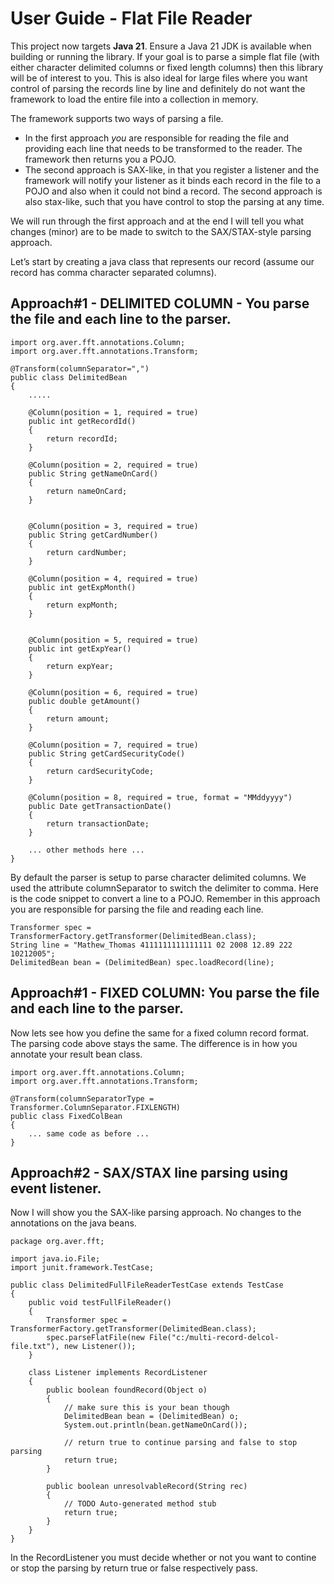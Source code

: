 ﻿User Guide - Flat File Reader
=============================
This project now targets **Java 21**. Ensure a Java 21 JDK is available when building or running the library.
If your goal is to parse a simple flat file (with either character delimited columns or fixed length columns) then this library will be of interest to you. This is also ideal for large files where you want control of parsing the records line by line and definitely do not want the framework to load the entire file into a collection in memory.

The framework supports two ways of parsing a file. 
* In the first approach *you* are responsible for reading the file and providing each line that needs to be transformed to the reader. The framework then returns you a POJO.
* The second approach is SAX-like, in that you register a listener and the framework will notify your listener as it binds each record in the file to a POJO and also when it could not bind a record. The second approach is also stax-like, such that you have control to stop the parsing at any time.

We will run through the first approach and at the end I will tell you what changes (minor) are to be made to switch to the SAX/STAX-style parsing approach.

Let’s start by creating a java class that represents our record (assume our record has comma character separated columns).


Approach#1 - DELIMITED COLUMN - You parse the file and each line to the parser.
-------------------------------------------------------------------------------

    import org.aver.fft.annotations.Column;
    import org.aver.fft.annotations.Transform;

    @Transform(columnSeparator=",")
    public class DelimitedBean
    {
        .....

        @Column(position = 1, required = true)
        public int getRecordId()
        {
            return recordId;
        }

        @Column(position = 2, required = true)
        public String getNameOnCard()
        {
            return nameOnCard;
        }


        @Column(position = 3, required = true)
        public String getCardNumber()
        {
            return cardNumber;
        }

        @Column(position = 4, required = true)
        public int getExpMonth()
        {
            return expMonth;
        }


        @Column(position = 5, required = true)
        public int getExpYear()
        {
            return expYear;
        }

        @Column(position = 6, required = true)
        public double getAmount()
        {
            return amount;
        }

        @Column(position = 7, required = true)
        public String getCardSecurityCode()
        {
            return cardSecurityCode;
        }

        @Column(position = 8, required = true, format = "MMddyyyy")
        public Date getTransactionDate()
        {
            return transactionDate;
        }
        
        ... other methods here ...
    }

  
By default the parser is setup to parse character delimited columns. We used the attribute columnSeparator to switch the delimiter to comma. Here is the code snippet to convert a line to a POJO. Remember in this approach you are responsible for parsing the file and reading each line.

    Transformer spec = TransformerFactory.getTransformer(DelimitedBean.class);
    String line = "Mathew_Thomas 4111111111111111 02 2008 12.89 222 10212005";
    DelimitedBean bean = (DelimitedBean) spec.loadRecord(line);


Approach#1 - FIXED COLUMN: You parse the file and each line to the parser.
--------------------------------------------------------------------------
Now lets see how you define the same for a fixed column record format. The parsing code above stays the same. The difference is in how you annotate your result bean class.

    import org.aver.fft.annotations.Column;
    import org.aver.fft.annotations.Transform;

    @Transform(columnSeparatorType = Transformer.ColumnSeparator.FIXLENGTH)
    public class FixedColBean
    {
        ... same code as before ...
    }


Approach#2 - SAX/STAX line parsing using event listener.
--------------------------------------------------------
Now I will show you the SAX-like parsing approach. No changes to the annotations on the java beans.

    package org.aver.fft;

    import java.io.File;
    import junit.framework.TestCase;

    public class DelimitedFullFileReaderTestCase extends TestCase
    {
        public void testFullFileReader()
        {
            Transformer spec = TransformerFactory.getTransformer(DelimitedBean.class);
            spec.parseFlatFile(new File("c:/multi-record-delcol-file.txt"), new Listener());
        }

        class Listener implements RecordListener
        {
            public boolean foundRecord(Object o)
            {
                // make sure this is your bean though
                DelimitedBean bean = (DelimitedBean) o;
                System.out.println(bean.getNameOnCard());

                // return true to continue parsing and false to stop parsing
                return true;
            }

            public boolean unresolvableRecord(String rec)
            {
                // TODO Auto-generated method stub
                return true;
            }
        }
    }

In the RecordListener you must decide whether or not you want to contine or stop the parsing by return true or false respectively pass.


